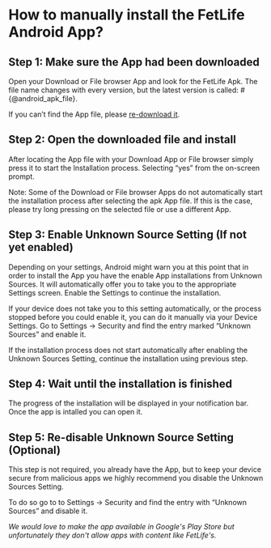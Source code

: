 # How to manually install the FetLife Android App?

## Step 1: Make sure the App had been downloaded
Open your Download or File browser App and look for the FetLife Apk. The file name changes with every version, but the latest version is called: #{@android_apk_file}.

If you can’t find the App file, please [re-download it](@android_apk_url).

## Step 2: Open the downloaded file and install
After locating the App file with your Download App or File browser simply press it to start the Installation process. Selecting &ldquo;yes&rdquo; from the on-screen prompt.

Note: Some of the Download or File browser Apps do not automatically start the installation process after selecting the apk App file. If this is the case, please try long pressing on the selected file or use a different App.

## Step 3: Enable Unknown Source Setting (If not yet enabled)
Depending on your settings, Android might warn you at this point that in order to install the App you have the enable App installations from Unknown Sources. It will automatically offer you to take you to the appropriate Settings screen. Enable the Settings to continue the installation.

If your device does not take you to this setting automatically, or the process stopped before you could enable it, you can do it manually via your Device Settings. Go to Settings -> Security and find the entry marked &ldquo;Unknown Sources&rdquo; and enable it.

If the installation process does not start automatically after enabling the Unknown Sources Setting, continue the installation using previous step.

## Step 4: Wait until the installation is finished
The progress of the installation will be displayed in your notification bar. Once the app is intalled you can open it.

## Step 5: Re-disable Unknown Source Setting (Optional)
This step is not required, you already have the App, but to keep your device secure from malicious apps we highly recommend you disable the Unknown Sources Setting.

To do so go to to Settings -> Security and find the entry with &ldquo;Unknown Sources&rdquo; and disable it.

*We would love to make the app available in Google's Play Store but unfortunately they don't allow apps with content like FetLife's.*
